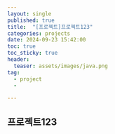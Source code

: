 ```yaml
---
layout: single
published: true
title:  "[프로젝트]프로젝트123"
categories: projects
date: 2024-09-23 15:42:00
toc: true
toc_sticky: true
header:
  teaser: assets/images/java.png
tag:   
  - project
  - 

---
```


## 프로젝트123
